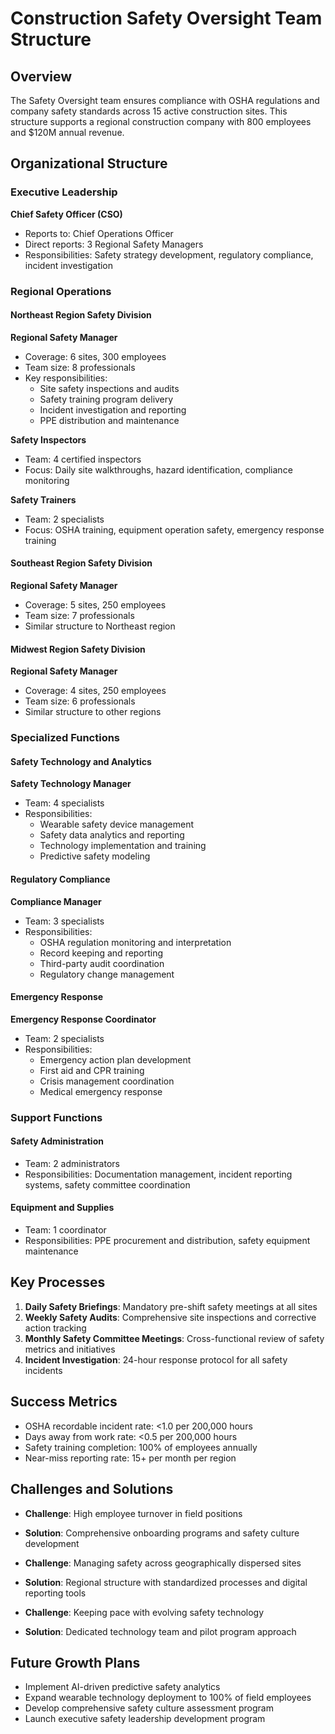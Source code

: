 # Construction Safety Oversight Team Structure

## Overview
The Safety Oversight team ensures compliance with OSHA regulations and company safety standards across 15 active construction sites. This structure supports a regional construction company with 800 employees and $120M annual revenue.

## Organizational Structure

### Executive Leadership
**Chief Safety Officer (CSO)**
- Reports to: Chief Operations Officer
- Direct reports: 3 Regional Safety Managers
- Responsibilities: Safety strategy development, regulatory compliance, incident investigation

### Regional Operations

#### **Northeast Region Safety Division**
**Regional Safety Manager**
- Coverage: 6 sites, 300 employees
- Team size: 8 professionals
- Key responsibilities:
  - Site safety inspections and audits
  - Safety training program delivery
  - Incident investigation and reporting
  - PPE distribution and maintenance

**Safety Inspectors**
- Team: 4 certified inspectors
- Focus: Daily site walkthroughs, hazard identification, compliance monitoring

**Safety Trainers**
- Team: 2 specialists
- Focus: OSHA training, equipment operation safety, emergency response training

#### **Southeast Region Safety Division**
**Regional Safety Manager**
- Coverage: 5 sites, 250 employees
- Team size: 7 professionals
- Similar structure to Northeast region

#### **Midwest Region Safety Division**
**Regional Safety Manager**
- Coverage: 4 sites, 250 employees
- Team size: 6 professionals
- Similar structure to other regions

### Specialized Functions

#### **Safety Technology and Analytics**
**Safety Technology Manager**
- Team: 4 specialists
- Responsibilities:
  - Wearable safety device management
  - Safety data analytics and reporting
  - Technology implementation and training
  - Predictive safety modeling

#### **Regulatory Compliance**
**Compliance Manager**
- Team: 3 specialists
- Responsibilities:
  - OSHA regulation monitoring and interpretation
  - Record keeping and reporting
  - Third-party audit coordination
  - Regulatory change management

#### **Emergency Response**
**Emergency Response Coordinator**
- Team: 2 specialists
- Responsibilities:
  - Emergency action plan development
  - First aid and CPR training
  - Crisis management coordination
  - Medical emergency response

### Support Functions

#### **Safety Administration**
- Team: 2 administrators
- Responsibilities: Documentation management, incident reporting systems, safety committee coordination

#### **Equipment and Supplies**
- Team: 1 coordinator
- Responsibilities: PPE procurement and distribution, safety equipment maintenance

## Key Processes
1. **Daily Safety Briefings**: Mandatory pre-shift safety meetings at all sites
2. **Weekly Safety Audits**: Comprehensive site inspections and corrective action tracking
3. **Monthly Safety Committee Meetings**: Cross-functional review of safety metrics and initiatives
4. **Incident Investigation**: 24-hour response protocol for all safety incidents

## Success Metrics
- OSHA recordable incident rate: <1.0 per 200,000 hours
- Days away from work rate: <0.5 per 200,000 hours
- Safety training completion: 100% of employees annually
- Near-miss reporting rate: 15+ per month per region

## Challenges and Solutions
- **Challenge**: High employee turnover in field positions
- **Solution**: Comprehensive onboarding programs and safety culture development

- **Challenge**: Managing safety across geographically dispersed sites
- **Solution**: Regional structure with standardized processes and digital reporting tools

- **Challenge**: Keeping pace with evolving safety technology
- **Solution**: Dedicated technology team and pilot program approach

## Future Growth Plans
- Implement AI-driven predictive safety analytics
- Expand wearable technology deployment to 100% of field employees
- Develop comprehensive safety culture assessment program
- Launch executive safety leadership development program